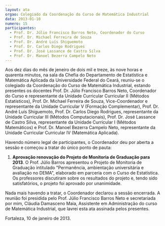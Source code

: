 ```yaml
---
layout: ata
orgao: Colegiado da Coordenação do Curso de Matemática Industrial
data: 2013-01-10
numero: 15
participantes:
  - Prof. Dr. Júlio Francisco Barros Neto, Coordenador do Curso
  - Prof. Dr. Michael Ferreira de Souza
  - Prof. Dr. André Luís Shiguemoto
  - Prof. Dr. Carlos Diego Rodrigues
  - Prof. Dr. José Lassance de Castro Silva
  - Prof. Dr. Manoel Bezerra Campelo Neto
---
```


Aos dez dias do mês de jeneiro de dois mil e treze, às nove horas e quarenta minutos, na sala da Chefia do Departamento de Estatística e Matemática Aplicada da Universidade Federal do Ceará, reuniu-se o colegiado da Coordenação do Curso de Matemática Industrial, estando presentes os docentes Prof. Dr. Júlio Francisco Barros Neto, Coordenador do Curso e representante da Unidade Curricular Curricular II (Métodos Estatísticos), Prof. Dr. Michael Ferreira de Souza, Vice-Coordenador e representante da Unidade Curricular V (Formação Complementar), Prof. Dr. André Luís Shiguemoto, Prof. Dr. Carlos Diego Rodrigues, representante da Unidade Curricular III (Métodos Computacionais), Prof. Dr. José Lassance de Castro Silva, representante da Unidade Curricular I (Métodos Matemáticos) e Prof. Dr. Manoel Bezerra Campelo Neto, representante da Unidade Curricular Curricular IV (Matemática Aplicada).

Havendo número legal de participantes, o Coordenador deu por aberta a sessão e começou a tratar do único ponto de pauta:

1. **Aprovação renovação do Projeto de Monitoria de Graduação para 2013**.
   O Prof. Júlio Barros apresentou o Projeto de Monitoria de Graduação intitulado "Permanência, ambientação universitária e avaliação no DEMA", elaborado em parceria com o Curso de Estatística.
   Os professores discutiram sobre os resultados do projeto e, tendo sido satisfatórios, o projeto foi aprovado por unanimidade.

Nada mais havendo a tratar, o Coordenador declarou a sessão encerrada.
A reunião foi presidida pelo Prof. Júlio Francisco Barros Neto e secretariada por mim, Cláudia Damasceno Maia, Assistente em Administração do curso de Matemática Industrial, que lavrei esta ata assinada pelos presentes.

Fortaleza, 10 de janeiro de 2013.
